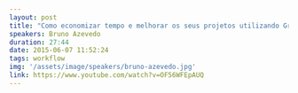 ```yaml
---
layout: post
title: "Como economizar tempo e melhorar os seus projetos utilizando Grunt"
speakers: Bruno Azevedo
duration: 27:44
date: 2015-06-07 11:52:24
tags: workflow
img: '/assets/image/speakers/bruno-azevedo.jpg'
link: https://www.youtube.com/watch?v=OF56WFEpAUQ
---
```

